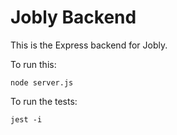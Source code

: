 # Jobly Backend

This is the Express backend for Jobly.

To run this:

    node server.js

To run the tests:

    jest -i
